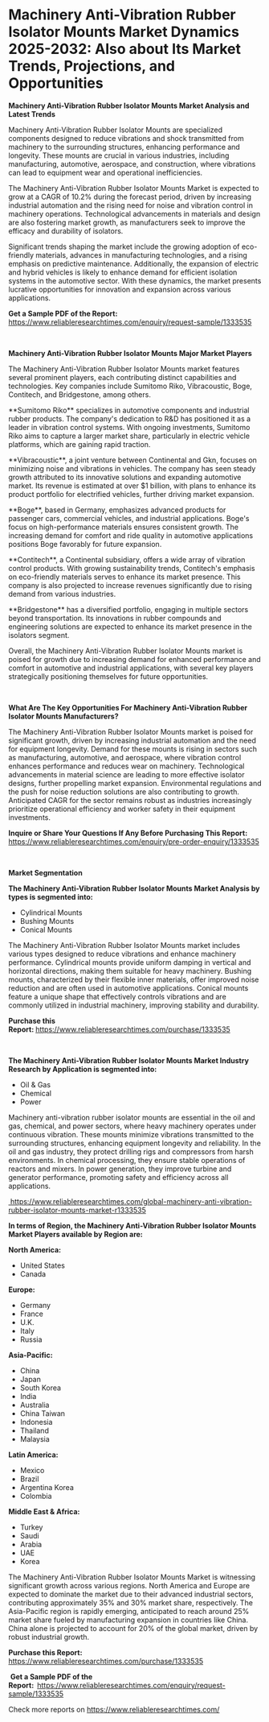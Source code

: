 <p><h1>Machinery Anti-Vibration Rubber Isolator Mounts Market Dynamics 2025-2032: Also about Its Market Trends, Projections, and Opportunities</h1></p><p><strong>Machinery Anti-Vibration Rubber Isolator Mounts Market Analysis and Latest Trends</strong></p>
<p><p>Machinery Anti-Vibration Rubber Isolator Mounts are specialized components designed to reduce vibrations and shock transmitted from machinery to the surrounding structures, enhancing performance and longevity. These mounts are crucial in various industries, including manufacturing, automotive, aerospace, and construction, where vibrations can lead to equipment wear and operational inefficiencies. </p><p>The Machinery Anti-Vibration Rubber Isolator Mounts Market is expected to grow at a CAGR of 10.2% during the forecast period, driven by increasing industrial automation and the rising need for noise and vibration control in machinery operations. Technological advancements in materials and design are also fostering market growth, as manufacturers seek to improve the efficacy and durability of isolators. </p><p>Significant trends shaping the market include the growing adoption of eco-friendly materials, advances in manufacturing technologies, and a rising emphasis on predictive maintenance. Additionally, the expansion of electric and hybrid vehicles is likely to enhance demand for efficient isolation systems in the automotive sector. With these dynamics, the market presents lucrative opportunities for innovation and expansion across various applications.</p></p>
<p><strong>Get a Sample PDF of the Report:&nbsp;</strong> <a href="https://www.reliableresearchtimes.com/enquiry/request-sample/1333535?utm_campaign=2609&utm_medium=2&utm_source=Github&utm_content=ia&utm_term=24032025&utm_id=machinery-anti-vibration-rubber-isolator-mounts">https://www.reliableresearchtimes.com/enquiry/request-sample/1333535</a></p>
<p>&nbsp;</p>
<p><strong>Machinery Anti-Vibration Rubber Isolator Mounts Major Market Players</strong></p>
<p><p>The Machinery Anti-Vibration Rubber Isolator Mounts market features several prominent players, each contributing distinct capabilities and technologies. Key companies include Sumitomo Riko, Vibracoustic, Boge, Contitech, and Bridgestone, among others.</p><p>**Sumitomo Riko** specializes in automotive components and industrial rubber products. The company's dedication to R&D has positioned it as a leader in vibration control systems. With ongoing investments, Sumitomo Riko aims to capture a larger market share, particularly in electric vehicle platforms, which are gaining rapid traction.</p><p>**Vibracoustic**, a joint venture between Continental and Gkn, focuses on minimizing noise and vibrations in vehicles. The company has seen steady growth attributed to its innovative solutions and expanding automotive market. Its revenue is estimated at over $1 billion, with plans to enhance its product portfolio for electrified vehicles, further driving market expansion.</p><p>**Boge**, based in Germany, emphasizes advanced products for passenger cars, commercial vehicles, and industrial applications. Boge's focus on high-performance materials ensures consistent growth. The increasing demand for comfort and ride quality in automotive applications positions Boge favorably for future expansion.</p><p>**Contitech**, a Continental subsidiary, offers a wide array of vibration control products. With growing sustainability trends, Contitech's emphasis on eco-friendly materials serves to enhance its market presence. This company is also projected to increase revenues significantly due to rising demand from various industries.</p><p>**Bridgestone** has a diversified portfolio, engaging in multiple sectors beyond transportation. Its innovations in rubber compounds and engineering solutions are expected to enhance its market presence in the isolators segment.</p><p>Overall, the Machinery Anti-Vibration Rubber Isolator Mounts market is poised for growth due to increasing demand for enhanced performance and comfort in automotive and industrial applications, with several key players strategically positioning themselves for future opportunities.</p></p>
<p>&nbsp;</p>
<p><strong>What Are The Key Opportunities For Machinery Anti-Vibration Rubber Isolator Mounts Manufacturers?</strong></p>
<p><p>The Machinery Anti-Vibration Rubber Isolator Mounts market is poised for significant growth, driven by increasing industrial automation and the need for equipment longevity. Demand for these mounts is rising in sectors such as manufacturing, automotive, and aerospace, where vibration control enhances performance and reduces wear on machinery. Technological advancements in material science are leading to more effective isolator designs, further propelling market expansion. Environmental regulations and the push for noise reduction solutions are also contributing to growth. Anticipated CAGR for the sector remains robust as industries increasingly prioritize operational efficiency and worker safety in their equipment investments.</p></p>
<p><strong>Inquire or Share Your Questions If Any Before Purchasing This Report:</strong> <a href="https://www.reliableresearchtimes.com/enquiry/pre-order-enquiry/1333535?utm_campaign=2609&utm_medium=2&utm_source=Github&utm_content=ia&utm_term=24032025&utm_id=machinery-anti-vibration-rubber-isolator-mounts">https://www.reliableresearchtimes.com/enquiry/pre-order-enquiry/1333535</a></p>
<p>&nbsp;</p>
<p><strong>Market Segmentation</strong></p>
<p><strong>The Machinery Anti-Vibration Rubber Isolator Mounts Market Analysis by types is segmented into:</strong></p>
<p><ul><li>Cylindrical Mounts</li><li>Bushing Mounts</li><li>Conical Mounts</li></ul></p>
<p><p>The Machinery Anti-Vibration Rubber Isolator Mounts market includes various types designed to reduce vibrations and enhance machinery performance. Cylindrical mounts provide uniform damping in vertical and horizontal directions, making them suitable for heavy machinery. Bushing mounts, characterized by their flexible inner materials, offer improved noise reduction and are often used in automotive applications. Conical mounts feature a unique shape that effectively controls vibrations and are commonly utilized in industrial machinery, improving stability and durability.</p></p>
<p><strong>Purchase this Report:&nbsp;</strong><a href="https://www.reliableresearchtimes.com/purchase/1333535?utm_campaign=2609&utm_medium=2&utm_source=Github&utm_content=ia&utm_term=24032025&utm_id=machinery-anti-vibration-rubber-isolator-mounts">https://www.reliableresearchtimes.com/purchase/1333535</a></p>
<p>&nbsp;</p>
<p><strong>The Machinery Anti-Vibration Rubber Isolator Mounts Market Industry Research by Application is segmented into:</strong></p>
<p><ul><li>Oil & Gas</li><li>Chemical</li><li>Power</li></ul></p>
<p><p>Machinery anti-vibration rubber isolator mounts are essential in the oil and gas, chemical, and power sectors, where heavy machinery operates under continuous vibration. These mounts minimize vibrations transmitted to the surrounding structures, enhancing equipment longevity and reliability. In the oil and gas industry, they protect drilling rigs and compressors from harsh environments. In chemical processing, they ensure stable operations of reactors and mixers. In power generation, they improve turbine and generator performance, promoting safety and efficiency across all applications.</p></p>
<p><a href="https://www.reliableresearchtimes.com/global-machinery-anti-vibration-rubber-isolator-mounts-market-r1333535?utm_campaign=2609&utm_medium=2&utm_source=Github&utm_content=ia&utm_term=24032025&utm_id=machinery-anti-vibration-rubber-isolator-mounts">&nbsp;https://www.reliableresearchtimes.com/global-machinery-anti-vibration-rubber-isolator-mounts-market-r1333535</a></p>
<p><strong>In terms of Region, the Machinery Anti-Vibration Rubber Isolator Mounts Market Players available by Region are:</strong></p>
<p>
    <p> <strong> North America: </strong>
        <ul>
            <li>United States</li>
            <li>Canada</li>
        </ul>
        </p> 
    <p> <strong> Europe: </strong>
        <ul>
            <li>Germany</li>
            <li>France</li>
            <li>U.K.</li>
            <li>Italy</li>
            <li>Russia</li>
        </ul>
        </p> 
    <p> <strong> Asia-Pacific: </strong>
        <ul>
            <li>China</li>
            <li>Japan</li>
            <li>South Korea</li>
            <li>India</li>
            <li>Australia</li>
            <li>China Taiwan</li>
            <li>Indonesia</li>
            <li>Thailand</li>
            <li>Malaysia</li>
        </ul>
        </p> 
    <p> <strong> Latin America: </strong>
        <ul>
            <li>Mexico</li>
            <li>Brazil</li>
            <li>Argentina Korea</li>
            <li>Colombia</li>
        </ul>
        </p> 
    <p> <strong> Middle East & Africa: </strong>
        <ul>
            <li>Turkey</li>
            <li>Saudi</li>
            <li>Arabia</li>
            <li>UAE</li>
            <li>Korea</li>
        </ul>
    </p>
    </p>
<p><p>The Machinery Anti-Vibration Rubber Isolator Mounts Market is witnessing significant growth across various regions. North America and Europe are expected to dominate the market due to their advanced industrial sectors, contributing approximately 35% and 30% market share, respectively. The Asia-Pacific region is rapidly emerging, anticipated to reach around 25% market share fueled by manufacturing expansion in countries like China. China alone is projected to account for 20% of the global market, driven by robust industrial growth.</p></p>
<p><strong>Purchase this Report: </strong><a href="https://www.reliableresearchtimes.com/purchase/1333535?utm_campaign=2609&utm_medium=2&utm_source=Github&utm_content=ia&utm_term=24032025&utm_id=machinery-anti-vibration-rubber-isolator-mounts">https://www.reliableresearchtimes.com/purchase/1333535</a></p>
<p>&nbsp;<strong>Get a Sample PDF of the Report:&nbsp;&nbsp;</strong><a href="https://www.reliableresearchtimes.com/enquiry/request-sample/1333535?utm_campaign=2609&utm_medium=2&utm_source=Github&utm_content=ia&utm_term=24032025&utm_id=machinery-anti-vibration-rubber-isolator-mounts">https://www.reliableresearchtimes.com/enquiry/request-sample/1333535</a></p>
<p><strong></strong></p>
<p>Check more reports on <a href="https://www.reliableresearchtimes.com/?utm_campaign=2609&utm_medium=2&utm_source=Github&utm_content=ia&utm_term=24032025&utm_id=machinery-anti-vibration-rubber-isolator-mounts">https://www.reliableresearchtimes.com/</a></p>